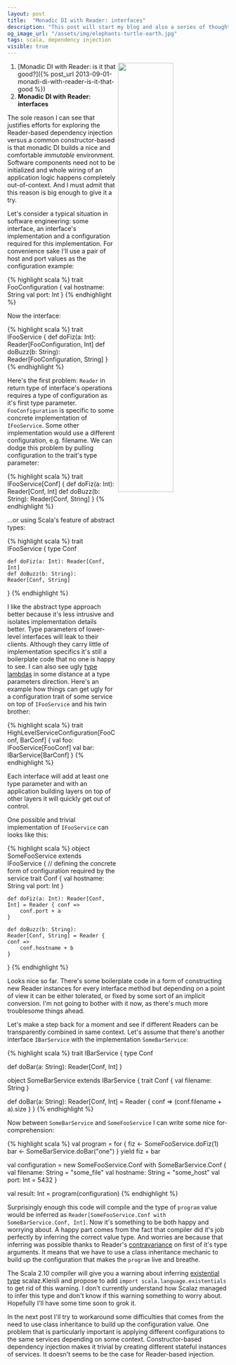 ```yaml
---
layout: post
title:  "Monadic DI with Reader: interfaces"
description: "This post will start my blog and also a series of thoughts about dependency injection in Scala. I want to explore this topic because I'm still confused about it even after spending multiple days digging into."
og_image_url: "/assets/img/elephants-turtle-earth.jpg"
tags: scala, dependency injection
visible: true
---
```

<img src="{{ page.og_image_url }}" align="right" width="50%"/>

 1. [Monadic DI with Reader: is it that good?]({% post_url 2013-09-01-monadi-di-with-reader-is-it-that-good %})
 2. **Monadic DI with Reader: interfaces**

The sole reason I can see that justifies efforts for exploring the Reader-based dependency injection versus a common constructor-based is that monadic DI builds a nice and comfortable *immutable* environment. Software components need not to be initialized and whole wiring of an application logic happens completely out-of-context. And I must admit that this reason is big enough to give it a try.

Let's consider a typical situation in software engineering: some interface, an interface's implementation and a configuration required for this implementation. For convenience sake I'll use a pair of host and port values as the configuration example:

{% highlight scala %}
trait FooConfiguration {
    val hostname: String
    val port: Int
}
{% endhighlight %}

Now the interface:

{% highlight scala %}
trait IFooService {
    def doFiz(a: Int): Reader[FooConfiguration, Int]
    def doBuzz(b: String): Reader[FooConfiguration, String]
}
{% endhighlight %}

Here's the first problem: `Reader` in return type of interface's operations requires a type of configuration as it's first type parameter. `FooConfiguration` is specific to some concrete implementation of `IFooService`. Some other implementation would use a different configuration, e.g. filename. We can dodge this problem by pulling configuration to the trait's type parameter:

{% highlight scala %}
trait IFooService[Conf] {
    def doFiz(a: Int): Reader[Conf, Int]
    def doBuzz(b: String): Reader[Conf, String]
}
{% endhighlight %}

...or using Scala's feature of abstract types:

{% highlight scala %}
trait IFooService {
    type Conf
    
    def doFiz(a: Int): Reader[Conf, Int]
    def doBuzz(b: String): Reader[Conf, String]
}
{% endhighlight %}

I like the abstract type approach better because it's less intrusive and isolates implementation details better. Type parameters of lower-level interfaces will leak to their clients. Although they carry little of implementation specifics it's still a boilerplate code that no one is happy to see. I can also see ugly [type lambdas](http://stackoverflow.com/questions/8736164/what-are-type-lambdas-in-scala-and-what-are-their-benefits) in some distance at a type parameters direction. Here's an example how things can get ugly for a configuration trait of some service on top of `IFooService` and his twin brother:

{% highlight scala %}
trait HighLevelServiceConfiguration[FooConf, BarConf] {
    val foo: IFooService[FooConf]
    val bar: IBarService[BarConf]
}
{% endhighlight %}

Each interface will add at least one type parameter and with an application building layers on top of other layers it will quickly get out of control.

One possible and trivial implementation of `IFooService` can looks like this:

{% highlight scala %}
object SomeFooService extends IFooService {
    // defining the concrete form of configuration required by the service
    trait Conf {
        val hostname: String
        val port: Int
    }
    
    def doFiz(a: Int): Reader[Conf, Int] = Reader { conf =>
        conf.port + a
    }
    
    def doBuzz(b: String): Reader[Conf, String] = Reader { conf =>
        conf.hostname + b
    }
}
{% endhighlight %}

Looks nice so far. There's some boilerplate code in a form of constructing new Reader instances for every interface method but depending on a point of view it can be either tolerated, or fixed by some sort of an implicit conversion. I'm not going to bother with it now, as there's much more troublesome things ahead.

Let's make a step back for a moment and see if different Readers can be transparently combined in same context. Let's assume that there's another interface `IBarService` with the implementation `SomeBarService`:

{% highlight scala %}
trait IBarService {
  type Conf

  def doBar(a: String): Reader[Conf, Int]
}

object SomeBarService extends IBarService {
  trait Conf {
    val filename: String
  }

  def doBar(a: String): Reader[Conf, Int] = Reader { conf =>
    (conf.filename + a).size
  }
}
{% endhighlight %}

Now between `SomeBarService` and `SomeFooService` I can write some nice for-comprehension:

{% highlight scala %}
val program = for {
  fiz <- SomeFooService.doFiz(1)
  bar <- SomeBarService.doBar("one")
} yield fiz + bar

val configuration = new SomeFooService.Conf with SomeBarService.Conf {
  val filename: String = "some_file"
  val hostname: String = "some_host"
  val port: Int = 5432
}

val result: Int = program(configuration)
{% endhighlight %}

Surprisingly enough this code will compile and the type of `program` value would be inferred as `Reader[SomeFooService.Conf with SomeBarService.Conf, Int]`. Now it's something to be both happy and worrying about. A happy part comes from the fact that compiler did it's job perfectly by inferring the correct value type. And worries are because that inferring was possible thanks to Reader's [contravariance](http://en.wikipedia.org/wiki/Covariance_and_contravariance_(computer_science)) on first of it's type arguments. It means that we have to use a class inheritance mechanic to build up the configuration that makes the `program` live and breathe. 

The Scala 2.10 compiler will give you a warning about inferring [existential type](http://en.wikipedia.org/wiki/Existential_type#Existential_types) scalaz.Kleisli and propose to add `import scala.language.existentials` to get rid of this warning. I don't currently understand how Scalaz managed to infer this type and don't know if this warning something to worry about. Hopefully I'll have some time soon to grok it.

In the next post I'll try to workaround some difficulties that comes from the need to use class inheritance to build up the configuration value. One problem that is particularly important is applying different configurations to the same services depending on some context. Constructor-based dependency injection makes it trivial by creating different stateful instances of services. It doesn't seems to be the case for Reader-based injection.